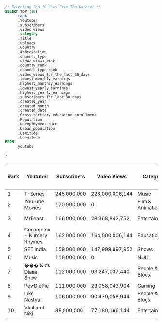 ```SQL
/* Selecting Top 10 Rows From The Dataset */
SELECT TOP (10)
      rank
      ,Youtuber
      ,subscribers
      ,video_views
      ,category
      ,Title
      ,uploads
      ,Country
      ,Abbreviation
      ,channel_type
      ,video_views_rank
      ,country_rank
      ,channel_type_rank
      ,video_views_for_the_last_30_days
      ,lowest_monthly_earnings
      ,highest_monthly_earnings
      ,lowest_yearly_earnings
      ,highest_yearly_earnings
      ,subscribers_for_last_30_days
      ,created_year
      ,created_month
      ,created_date
      ,Gross_tertiary_education_enrollment
      ,Population
      ,Unemployment_rate
      ,Urban_population
      ,Latitude
      ,Longitude
FROM
      youtube
  
}
```

| Rank | Youtuber                          | Subscribers | Video Views | Category           | Title                    | Uploads | Country          | Abbreviation | Channel Type    | Video Views Rank | Country Rank | Channel Type Rank | Video Views for the Last 30 Days | Lowest Monthly Earnings | Highest Monthly Earnings | Lowest Yearly Earnings | Highest Yearly Earnings | Subscribers for Last 30 Days | Created Year | Created Month | Created Date | Gross Tertiary Education Enrollment | Population | Unemployment Rate | Urban Population | Latitude             | Longitude            |
|------|-----------------------------------|-------------|-------------|--------------------|--------------------------|---------|------------------|--------------|-----------------|------------------|--------------|-------------------|----------------------------------|-------------------------|--------------------------|------------------------|------------------------|-------------------------------|--------------|---------------|--------------|---------------------------------------|------------|---------------------|------------------|----------------------|----------------------|
| 1    | T-Series                          | 245,000,000 | 228,000,006,144 | Music              | T-Series                 | 20,082  | India            | IN           | Music           | 1                | 1            | 1                 | 2,257,999,872                    | 564,600                 | 9,000,000                | 6,800,000              | 108,400,000            | 2,000,000                   | 2006         | Mar           | 13           | 28.10                               | 1,366,417,792 | 5.36                | 471,031,520      | 20.5936832427979      | 78.9628829956055    |
| 2    | YouTube Movies                    | 170,000,000 | 0             | Film & Animation   | youtubemovies            | 1       | United States    | US           | Games           | 4,055,159        | 7,670        | 7,423             | 12                               | 0                       | 0                        | 0                      | NULL                   | 2006         | Mar           | 5            | 88.20                               | 328,239,520  | 14.70               | 270,663,040      | 37.0902404785156      | -95.712890625       |
| 3    | MrBeast                           | 166,000,000 | 28,368,842,752 | Entertainment      | MrBeast                  | 741     | United States    | US           | Entertainment   | 48               | 1            | 1                 | 1,348,000,000                    | 337,000                 | 5,400,000                | 4,000,000              | 64,700,000             | 8,000,000                   | 2012         | Feb           | 20           | 88.20                               | 328,239,520  | 14.70               | 270,663,040      | 37.0902404785156      | -95.712890625       |
| 4    | Cocomelon - Nursery Rhymes        | 162,000,000 | 164,000,006,144 | Education          | Cocomelon - Nursery Rhymes | 966     | United States    | US           | Education       | 2                | 2            | 1                 | 1,975,000,064                    | 493,800                 | 7,900,000                | 5,900,000              | 94,800,000             | 1,000,000                   | 2006         | Sep           | 1            | 88.20                               | 328,239,520  | 14.70               | 270,663,040      | 37.0902404785156      | -95.712890625       |
| 5    | SET India                          | 159,000,000 | 147,999,997,952 | Shows              | SET India                | 116,536 | India            | IN           | Entertainment   | 3                | 2            | 2                 | 1,824,000,000                    | 455,900                 | 7,300,000                | 5,500,000              | 87,500,000             | 1,000,000                   | 2006         | Sep           | 20           | 28.10                               | 136,641,779  | 5.36                | 471,031,520      | 20.5936832427979      | 78.9628829956055    |
| 6    | Music                             | 119,000,000 | 0             | NULL               | Music                    | 0       | NULL             | NULL        | Music           | 4,057,944        | NULL         | NULL              | NULL                             | 0                       | 0                        | 0                      | NULL                   | NULL                         | 2013         | Sep           | 24           | NULL                               | NULL         | NULL                | NULL             | NULL                 | NULL                 |
| 7    | ��� Kids Diana Show               | 112,000,000 | 93,247,037,440  | People & Blogs     | ��� Kids Diana Show      | 1,111   | United States    | US           | Entertainment   | 5                | 3            | 3                 | 731,673,984                      | 182,900                 | 2,900,000                | 2,200,000              | 35,100,000             | NULL                         | 2015         | May           | 12           | 88.20                               | 328,239,520  | 14.70               | 270,663,040      | 37.0902404785156      | -95.712890625       |
| 8    | PewDiePie                         | 111,000,000 | 29,058,043,904  | Gaming             | PewDiePie                | 4,716   | Japan            | JP           | Entertainment   | 44               | 1            | 4                 | 39,184,000                       | 9,800                   | 156,700                  | 117,600                | 1,900,000              | NULL                         | 2010         | Apr           | 29           | 63.20                               | 126,226,568  | 2.29                | 115,782,416      | 36.2048225402832      | 138.2529296875      |
| 9    | Like Nastya                       | 106,000,000 | 90,479,058,944  | People & Blogs     | Like Nastya Vlog         | 493     | Russia           | RU           | People          | 630              | 5            | 25                | 48,947,000                       | 12,200                  | 195,800                  | 146,800                | 2,300,000              | 100,000                     | 2016         | Jan           | 14           | 81.90                               | 144,373,536  | 4.59                | 107,683,888      | 61.5240097045898      | 105.318756103516    |
| 10   | Vlad and Niki                     | 98,900,000  | 77,180,166,144  | Entertainment      | Vlad and Niki            | 574     | United States    | US           | Entertainment   | 8                | 5            | 6                 | 580,574,016                      | 145,100                 | 2,300,000                | 1,700,000              | 27,900,000             | 600,000                     | 2018         | Apr           | 23           | 88.20                               | 328,239,520  | 14.70               | 270,663,040      | 37.0902404785156      | -95.712890625       |
